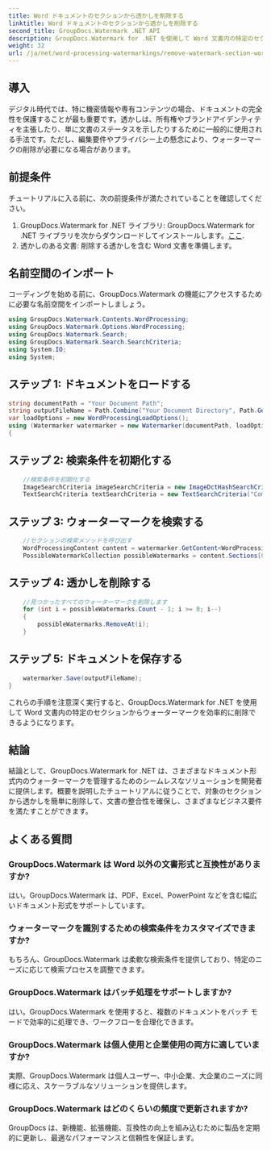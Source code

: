 ```yaml
---
title: Word ドキュメントのセクションから透かしを削除する
linktitle: Word ドキュメントのセクションから透かしを削除する
second_title: GroupDocs.Watermark .NET API
description: GroupDocs.Watermark for .NET を使用して Word 文書内の特定のセクションからウォーターマークを削除する方法を学びます。包括的なチュートリアルはここから入手できます。
weight: 32
url: /ja/net/word-processing-watermarkings/remove-watermark-section-word-docs/
---
```

## 導入
デジタル時代では、特に機密情報や専有コンテンツの場合、ドキュメントの完全性を保護することが最も重要です。透かしは、所有権やブランドアイデンティティを主張したり、単に文書のステータスを示したりするために一般的に使用される手法です。ただし、編集要件やプライバシー上の懸念により、ウォーターマークの削除が必要になる場合があります。
## 前提条件
チュートリアルに入る前に、次の前提条件が満たされていることを確認してください。
1.  GroupDocs.Watermark for .NET ライブラリ: GroupDocs.Watermark for .NET ライブラリを次からダウンロードしてインストールします。[ここ](https://releases.groupdocs.com/Watermark/net/).
2. 透かしのある文書: 削除する透かしを含む Word 文書を準備します。

## 名前空間のインポート
コーディングを始める前に、GroupDocs.Watermark の機能にアクセスするために必要な名前空間をインポートしましょう。
```csharp
using GroupDocs.Watermark.Contents.WordProcessing;
using GroupDocs.Watermark.Options.WordProcessing;
using GroupDocs.Watermark.Search;
using GroupDocs.Watermark.Search.SearchCriteria;
using System.IO;
using System;
```
## ステップ 1: ドキュメントをロードする
```csharp
string documentPath = "Your Document Path";
string outputFileName = Path.Combine("Your Document Directory", Path.GetFileName(documentPath));
var loadOptions = new WordProcessingLoadOptions();
using (Watermarker watermarker = new Watermarker(documentPath, loadOptions))
{
```
## ステップ 2: 検索条件を初期化する
```csharp
    //検索条件を初期化する
    ImageSearchCriteria imageSearchCriteria = new ImageDctHashSearchCriteria(Constants.LogoPng);
    TextSearchCriteria textSearchCriteria = new TextSearchCriteria("Company Name");
```
## ステップ 3: ウォーターマークを検索する
```csharp
    //セクションの検索メソッドを呼び出す
    WordProcessingContent content = watermarker.GetContent<WordProcessingContent>();
    PossibleWatermarkCollection possibleWatermarks = content.Sections[0].Search(textSearchCriteria.Or(imageSearchCriteria));
```
## ステップ 4: 透かしを削除する
```csharp
    //見つかったすべてのウォーターマークを削除します
    for (int i = possibleWatermarks.Count - 1; i >= 0; i--)
    {
        possibleWatermarks.RemoveAt(i);
    }
```
## ステップ 5: ドキュメントを保存する
```csharp
    watermarker.Save(outputFileName);
}
```
これらの手順を注意深く実行すると、GroupDocs.Watermark for .NET を使用して Word 文書内の特定のセクションからウォーターマークを効率的に削除できるようになります。

## 結論
結論として、GroupDocs.Watermark for .NET は、さまざまなドキュメント形式内のウォーターマークを管理するためのシームレスなソリューションを開発者に提供します。概要を説明したチュートリアルに従うことで、対象のセクションから透かしを簡単に削除して、文書の整合性を確保し、さまざまなビジネス要件を満たすことができます。
## よくある質問
### GroupDocs.Watermark は Word 以外の文書形式と互換性がありますか?
はい。GroupDocs.Watermark は、PDF、Excel、PowerPoint などを含む幅広いドキュメント形式をサポートしています。
### ウォーターマークを識別するための検索条件をカスタマイズできますか?
もちろん、GroupDocs.Watermark は柔軟な検索条件を提供しており、特定のニーズに応じて検索プロセスを調整できます。
### GroupDocs.Watermark はバッチ処理をサポートしますか?
はい。GroupDocs.Watermark を使用すると、複数のドキュメントをバッチ モードで効率的に処理でき、ワークフローを合理化できます。
### GroupDocs.Watermark は個人使用と企業使用の両方に適していますか?
実際、GroupDocs.Watermark は個人ユーザー、中小企業、大企業のニーズに同様に応え、スケーラブルなソリューションを提供します。
### GroupDocs.Watermark はどのくらいの頻度で更新されますか?
GroupDocs は、新機能、拡張機能、互換性の向上を組み込むために製品を定期的に更新し、最適なパフォーマンスと信頼性を保証します。